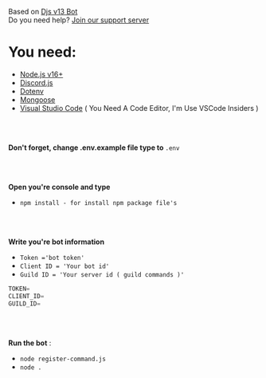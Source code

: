 Based on [Djs v13 Bot](https://github.com/Pyr33x/Djs-v13-bot)
</br>
Do you need help? [Join our support server](https://discord.gg/jfjytZtbWv)

# You need:
* [Node.js v16+](https://nodejs.org/en/download/releases/)
* [Discord.js](https://www.npmjs.com/package/discord.js)
* [Dotenv](https://www.npmjs.com/package/dotenv)
* [Mongoose](https://www.npmjs.com/package/mongoose)
* [Visual Studio Code](https://code.visualstudio.com/insiders/) ( You Need A Code Editor, I'm Use VSCode Insiders )

</br>
</br>

<b> Don't forget, change .env.example file type to </b> `.env`

</br>
</br>

<b> Open you're console and type </b>
- `npm install - for install npm package file's `

</br>
</br>




<div dir="ltr">
 
<b> Write you're bot information </b>
- `Token ='bot token'`
- `Client ID = 'Your bot id'`
- `Guild ID = 'Your server id ( guild commands )'`

```javascript
TOKEN=
CLIENT_ID=
GUILD_ID=
```

</div>
</br>
</br>


<b> Run the bot</b> :
- `node register-command.js`
- `node .`

